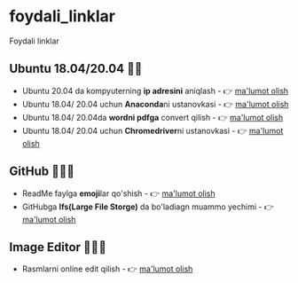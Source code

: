 # foydali_linklar
Foydali linklar


## Ubuntu 18.04/20.04 :man_playing_handball:
* Ubuntu 20.04 da kompyuterning **ip adresini** aniqlash  - :point_right: [ma'lumot olish](https://linuxconfig.org/how-to-find-my-ip-address-on-ubuntu-20-04-focal-fossa-linux)
* Ubuntu 18.04/ 20.04 uchun **Anaconda**ni ustanovkasi - :point_right: [ma'lumot olish](https://www.cloudsigma.com/how-to-install-anaconda-on-ubuntu-18-04-in-six-simple-steps/)
* Ubuntu 18.04/ 20.04da **wordni pdfga** convert qilish - :point_right: [ma'lumot olish](https://fedingo.com/how-to-convert-docx-to-pdf-in-linux/)
* Ubuntu 18.04/ 20.04 uchun **Chromedriver**ni ustanovkasi - :point_right: [ma'lumot olish](https://skolo.online/documents/webscrapping/#pre-requisites)



## GitHub :family_man_girl_girl:
* ReadMe faylga **emoji**lar qo'shish - :point_right: [ma'lumot olish](https://github.com/ikatyang/emoji-cheat-sheet/blob/master/README.md)
* GitHubga **lfs(Large File Storge)** da bo'ladiagn muammo yechimi - :point_right: [ma'lumot olish](https://stackoverflow.com/questions/33330771/git-lfs-this-exceeds-githubs-file-size-limit-of-100-00-mb)


## Image Editor :family_man_girl_girl:
* Rasmlarni online edit qilish - :point_right: [ma'lumot olish](https://www.photopea.com/)

